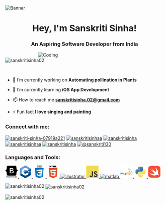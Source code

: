 <img align="centre" alt="Banner" width="1000" height = "280" src="https://blog.pareto.io/wp-content/uploads/2018/04/Headers-_-Blog-Pareto-15.png">

<h1 align="center">Hey, I'm Sanskriti Sinha!</h1>
<h3 align="center">An Aspiring Software Developer from India</h3>

<img align="right" alt="Coding" width="400" src="https://media.tenor.com/S59bPkT0pqcAAAAC/programming.gif">

<p align="left"> <img src="https://komarev.com/ghpvc/?username=sanskritisinha02&label=Profile%20views&color=0e75b6&style=flat" alt="sanskritisinha02" /> </p>

<p align="left"> <a href="https://twitter.com/" target="blank"><img src="https://img.shields.io/twitter/follow/?logo=twitter&style=for-the-badge" alt="" /></a> </p>

- 🔭 I’m currently working on **Automating pollination in Plants**

- 🌱 I’m currently learning **iOS App Development**

- 📫 How to reach me **sanskritisinha.02@gmail.com**

- ⚡ Fun fact **I love singing and painting**

<h3 align="left">Connect with me:</h3>
<p align="left">
<a href="https://linkedin.com/in/sanskriti-sinha-07919a221" target="blank"><img align="center" src="https://raw.githubusercontent.com/rahuldkjain/github-profile-readme-generator/master/src/images/icons/Social/linked-in-alt.svg" alt="sanskriti-sinha-07919a221" height="30" width="40" /></a>
<a href="https://instagram.com/sanskritisinhaa" target="blank"><img align="center" src="https://raw.githubusercontent.com/rahuldkjain/github-profile-readme-generator/master/src/images/icons/Social/instagram.svg" alt="sanskritisinhaa" height="30" width="40" /></a>
<a href="https://www.youtube.com/c/sanskritisinha" target="blank"><img align="center" src="https://raw.githubusercontent.com/rahuldkjain/github-profile-readme-generator/master/src/images/icons/Social/youtube.svg" alt="sanskritisinha" height="30" width="40" /></a>
<a href="https://www.hackerrank.com/sanskritisinhaa" target="blank"><img align="center" src="https://raw.githubusercontent.com/rahuldkjain/github-profile-readme-generator/master/src/images/icons/Social/hackerrank.svg" alt="sanskritisinhaa" height="30" width="40" /></a>
<a href="https://www.leetcode.com/sanskritisinha" target="blank"><img align="center" src="https://raw.githubusercontent.com/rahuldkjain/github-profile-readme-generator/master/src/images/icons/Social/leet-code.svg" alt="sanskritisinha" height="30" width="40" /></a>
<a href="https://www.hackerearth.com/@sanskriti130" target="blank"><img align="center" src="https://raw.githubusercontent.com/rahuldkjain/github-profile-readme-generator/master/src/images/icons/Social/hackerearth.svg" alt="@sanskriti130" height="30" width="40" /></a>
</p>

<h3 align="left">Languages and Tools:</h3>
<p align="left"> <a href="https://getbootstrap.com" target="_blank" rel="noreferrer"> <img src="https://raw.githubusercontent.com/devicons/devicon/master/icons/bootstrap/bootstrap-plain-wordmark.svg" alt="bootstrap" width="40" height="40"/> </a> <a href="https://www.w3schools.com/cpp/" target="_blank" rel="noreferrer"> <img src="https://raw.githubusercontent.com/devicons/devicon/master/icons/cplusplus/cplusplus-original.svg" alt="cplusplus" width="40" height="40"/> </a> <a href="https://www.w3schools.com/css/" target="_blank" rel="noreferrer"> <img src="https://raw.githubusercontent.com/devicons/devicon/master/icons/css3/css3-original-wordmark.svg" alt="css3" width="40" height="40"/> </a> <a href="https://www.w3.org/html/" target="_blank" rel="noreferrer"> <img src="https://raw.githubusercontent.com/devicons/devicon/master/icons/html5/html5-original-wordmark.svg" alt="html5" width="40" height="40"/> </a> <a href="https://www.adobe.com/in/products/illustrator.html" target="_blank" rel="noreferrer"> <img src="https://www.vectorlogo.zone/logos/adobe_illustrator/adobe_illustrator-icon.svg" alt="illustrator" width="40" height="40"/> </a> <a href="https://developer.mozilla.org/en-US/docs/Web/JavaScript" target="_blank" rel="noreferrer"> <img src="https://raw.githubusercontent.com/devicons/devicon/master/icons/javascript/javascript-original.svg" alt="javascript" width="40" height="40"/> </a> <a href="https://www.mathworks.com/" target="_blank" rel="noreferrer"> <img src="https://upload.wikimedia.org/wikipedia/commons/2/21/Matlab_Logo.png" alt="matlab" width="40" height="40"/> </a> <a href="https://www.mysql.com/" target="_blank" rel="noreferrer"> <img src="https://raw.githubusercontent.com/devicons/devicon/master/icons/mysql/mysql-original-wordmark.svg" alt="mysql" width="40" height="40"/> </a> <a href="https://www.python.org" target="_blank" rel="noreferrer"> <img src="https://raw.githubusercontent.com/devicons/devicon/master/icons/python/python-original.svg" alt="python" width="40" height="40"/> </a> <a href="https://developer.apple.com/swift/" target="_blank" rel="noreferrer"> <img src="https://raw.githubusercontent.com/devicons/devicon/master/icons/swift/swift-original.svg" alt="swift" width="40" height="40"/> </a> </p>

<p><img align="left" src="https://github-readme-stats.vercel.app/api/top-langs?username=sanskritisinha02&show_icons=true&locale=en&layout=compact" alt="sanskritisinha02" /></p>

<p>&nbsp;<img align="center" src="https://github-readme-stats.vercel.app/api?username=sanskritisinha02&show_icons=true&locale=en" alt="sanskritisinha02" /></p>

<p><img align="center" src="https://github-readme-streak-stats.herokuapp.com/?user=sanskritisinha02&" alt="sanskritisinha02" /></p>
